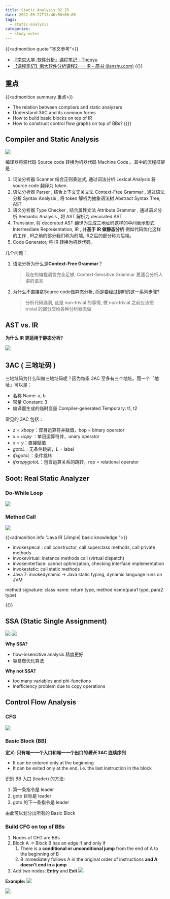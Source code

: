 ```yaml
---
title: Static Analysis 02 IR
date: 2022-09-22T13:46:00+08:00
tags: 
  - static-analysis
categories:
  - study-notes
---
```


<!--more-->
{{<admonition quote "本文参考">}}
- [『南京大学-软件分析』课程笔记 - Theoyu](https://theoyu.top/2022/03/10/StaticProgramAnalysis.html)
- [【课程笔记】南大软件分析课程2——IR - 简书 (jianshu.com)](https://www.jianshu.com/p/acb73f72cf46)
{{</admonition>}}

## 重点

{{<admonition summary 重点>}}
- The relation between compilers and static analyzers 
- Understand 3AC and its common forms 
- How to build basic blocks on top of IR 
- How to construct control flow graphs on top of BBs?
{{</admonition>}}

## Compiler and Static Analysis

![](https://cdn.hcplantern.cn/img/2022/09/22/20220922-135848.png)

编译器将源代码 Source code   转换为机器代码 Machine Code  。其中的流程框架是：

1.  词法分析器 Scanner 结合正则表达式,  通过词法分析 Lexical Analysis 将 source code 翻译为 token. 
2.  语法分析器 Parser ,  结合上下文无关文法 Context-Free Grammar ,  通过语法分析 Syntax Analysis ,  将 token 解析为抽象语法树 Abstract Syntax Tree,  AST  
3.  语义分析器 Type Checker  , 结合属性文法 Attribute Grammar  , 通过语义分析 Semantic Analysis  , 将 AST 解析为 decorated AST 
4.  Translator, 将 decorated AST 翻译为生成三地址码这样的中间表示形式 Intermediate Representation,  IR  , 并**基于 IR 做静态分析** 例如代码优化这样的工作  , IR之前的部分我们称为前端, IR之后的部分称为后端。
5.  Code Generator, 将 IR 转换为机器代码。

几个问题：

1.  语法分析为什么是**Context-Free Grammar**？
    
    > 现在的编程语言完全足够, Context-Sensitive Grammar 更适合分析人讲的语言
    
2.  为什么不直接拿Source code做静态分析, 而是要经过到IR的这一系列步骤? 
    
    > 分析代码漏洞, 这是 non-trivial 的事情, 做 non-trivial 之前应该把 trivial 的部分交给各种分析器去做
    

## AST vs. IR
**为什么 IR 更适用于静态分析?**

![](https://cdn.hcplantern.cn/img/2022/09/22/20220922-140734.png)
## 3AC ( 三地址码 )

三地址码为什么叫做三地址码呢？因为每条 3AC 至多有三个地址。而一个「地址」可以是：

-   名称 Name: a, b
-   常量 Constant: 3
-   编译器生成的临时变量 Compiler-generated Temporary: t1, t2

常见的 3AC 包括：

-   $z=x bop y$：双目运算符并赋值，bop = binary operator
-   $x=uop y$ ：单目运算符并，unary operator
-   $x=y$：直接赋值
-   $goto L$：无条件跳转，L = label
-   $if x goto L$：条件跳转
-   $if x rop y goto L$：包含运算关系的跳转，rop = relational operator

## Soot: Real Static Analyzer

### Do-While Loop
![](https://cdn.hcplantern.cn/img/2022/09/22/20220922-143752.png)


### Method Call

![](https://cdn.hcplantern.cn/img/2022/09/22/20220922-143639.png)


{{<admonition info "Java IR (Jimple) basic knowledge:">}}
- invokespecal : call constructor, call superclass methods, call private methods
- invokevirtual: instance methods call (virtual dispatch)
- invokeinterface: cannot optimization, checking interface implementation
- invokestatic: call static methods
- Java 7: invokedynamic -> Java static typing, dynamic language runs on JVM

method signature: class name: return type, method name(para1 type, para2 type)

{{</admonition>}}

## SSA (Static Single Assignment)
![](https://cdn.hcplantern.cn/img/2022/09/22/20220922-145543.png)
![](https://cdn.hcplantern.cn/img/2022/09/22/20220922-145549.png)

**Why SSA?**
- flow-insensitive analysis 精度更好
- 容易做优化算法

**Why not SSA?**
- too many variables and phi-functions
- inefficiency problem due to copy operations
## Control Flow Analysis
### CFG

![](https://cdn.hcplantern.cn/img/2022/09/22/20220922-150055.png)

### Basic Block (BB)
**定义: 只有唯一一个入口和唯一一个出口的*最长* 3AC 连续序列**
- It can be entered only at the beginning
- It can be exited only at the end, i.e. the last instruction in the block

识别 BB 入口 (leader) 的方法: 
1. 第一条指令是 leader
2. goto 目标是 leader
3. goto 的下一条指令是 leader

由此可以划分出所有的 Basic Block

### Build CFG on top of BBs
1. Nodes of CFG are BBs
2. Block A -> Block B has an edge if and only if
	1. There is a **conditional or unconditional jump** from the end of A to the beginning of B
	2. B immediately follows A in the original order of instructions **and A doesn't end in a jump**
3. Add two nodes: **Entry** and **Exit**
![](https://cdn.hcplantern.cn/img/2022/09/22/20220922-151807.png)

**Example:**
![](https://cdn.hcplantern.cn/img/2022/09/22/20220922-152008.png)

![](https://cdn.hcplantern.cn/img/2022/09/22/20220922-151910.png)

